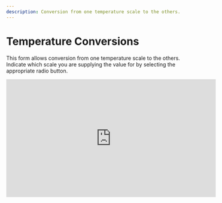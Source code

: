 ```yaml
---
description: Conversion from one temperature scale to the others.
---
```

# Temperature Conversions
This form allows conversion from one temperature scale to the others. Indicate which scale you are supplying the value for by selecting the appropriate radio button.

<iframe width="560" height="315" src="https://www.youtube.com/embed/b_G0HsgX9Eo" title="YouTube video player" frameborder="0" allow="accelerometer; autoplay; clipboard-write; encrypted-media; gyroscope; picture-in-picture" allowfullscreen></iframe>
